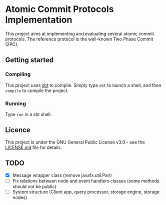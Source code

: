 # Atomic Commit Protocols Implementation

This project aims at implementing and evaluating several atomic commit protocols.
The reference protocol is the well-known Two Phase Commit (2PC).

## Getting started

### Compiling

This project uses [sbt](http://www.scala-sbt.org/) to compile. Simply type `sbt` to launch a shell, and then `compile` to compile the project.

### Running

Type `run` in a sbt shell.

## Licence

This project is under the GNU General Public License v3.0 - see the [LICENSE.md](LICENSE.md) file for details.

## TODO

- [x] Message wrapper class (remove javafx.util.Pair)
- [ ] Fix relations between node and event handlers classes (some methods should not be public)
- [ ] System structure (Client app, query processor, storage engine, storage nodes)
